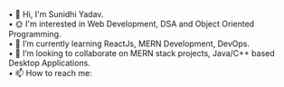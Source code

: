 
<!--
**5487suni/5487suni** is a ✨ _special_ ✨ repository because its `README.md` (this file) appears on your GitHub profile.

Here are some ideas to get you started: --!>
• 👋 Hi, I'm Sunidhi Yadav.<br>
• 🌞 I'm interested in Web Development, DSA and Object Oriented Programming.<br>
• 🌱 I’m currently learning ReactJs, MERN Development, DevOps.<br>
• 👯 I’m looking to collaborate on MERN stack projects, Java/C++ based Desktop Applications.<br>
• 📫 How to reach me: <a href=mailto:"ysunidhi974@gmail.com"><br>

